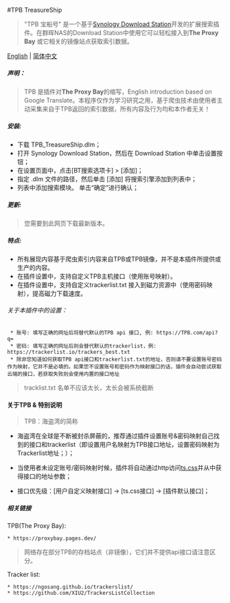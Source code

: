 #TPB TreasureShip

> "TPB 宝船号" 是一个基于[Synology Download Station](https://www.synology.com/en-global/dsm/packages/DownloadStation)开发的扩展搜索插件。在群晖NAS的Download Station中使用它可以轻松接入到<b>The Proxy Bay</b> 或它相关的镜像站点获取索引数据。

[English](README.en.md) | [简体中文](README.md)


##### 声明：

> TPB 是插件对<b>The Proxy Bay</b>的缩写，English introduction based on Google Translate。本程序仅作为学习研究之用，基于爬虫技术由使用者主动采集来自于TPB返回的索引数据，所有内容及行为均和本作者无关！</em>


##### 安装:

* 下载 TPB_TreasureShip.dlm；
* 打开 Synology Download Station，然后在 Download Station 中单击设置按钮；
* 在设置页面中，点击[BT搜索选项卡] > [添加]；
* 指定 .dlm 文件的路径，然后单击 [添加] 将搜索引擎添加到列表中；
* 列表中添加搜索模块。 单击“确定”进行确认；
  
##### 更新:

> 您需要到此网页下载最新版本。


##### 特点:

+ 所有展现内容基于爬虫索引内容来自TPB或TPB镜像，并不是本插件所提供或生产的内容。
+ 在插件设置中，支持自定义TPB主机接口（使用账号映射）。
+ 在插件设置中，支持自定义trackerlist.txt 接入到磁力资源中（使用密码映射），提高磁力下载速度。

###### 关于本插件中的设置：

     * 账号: 填写正确的网址后将替代默认的TPB api 接口, 例: https://TPB.com/api?q=
     * 密码: 填写正确的网址后则会替代默认的trackerlist，例: https://trackerlist.io/trackers_best.txt
     * 除非您知道如何获取TPB api接口和trackerlist.txt的地址，否则请不要设置账号密码作为映射，它并不是必填的。如果您不设置账号和密码作为映射接口的话，插件会自动尝试获取云端的接口，若获取失败则会使用内置的接口地址
  
  > tracklist.txt 名单不应该太长，太长会被系统截断


#### 关于TPB & 特别说明

> TPB：海盗湾的简称

* 海盗湾在全球是不断被封杀屏蔽的，推荐通过插件设置账号&密码映射自己找到的接口和trackerlist（即设置用户名映射为TPB接口地址，设置密码映射为Trackerlist地址；）；

* 当使用者未设定账号/密码映射时候，插件将自动通过http访问[ts.css](ts.css)并从中获得接口的地址参数；

* 接口优先级：[用户自定义映射接口] -> [ts.css接口] -> [插件默认接口]；



##### 相关链接

TPB(The Proxy Bay):

    * https://proxybay.pages.dev/
 
 > 网络存在部分TPB的存档站点（非镜像），它们并不提供api接口请注意区分。
 

Tracker list:

    * https://ngosang.github.io/trackerslist/
    * https://github.com/XIU2/TrackersListCollection
